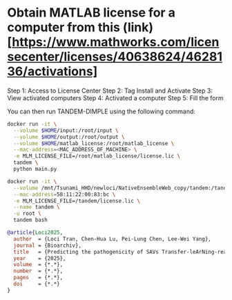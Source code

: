 
# Obtain MATLAB license for a computer from this (link)[https://www.mathworks.com/licensecenter/licenses/40638624/4628136/activations]
Step 1: Access to License Center
Step 2: Tag Install and Activate
Step 3: View activated computers
Step 4: Activated a computer
Step 5: Fill the form


You can then run TANDEM-DIMPLE using the following command:

```bash
docker run -it \
  --volume $HOME/input:/root/input \
  --volume $HOME/output:/root/output \
  --volume $HOME/matlab_license:/root/matlab_license \
  --mac-address=<MAC_ADDRESS_OF_MACHINE> \
  -e MLM_LICENSE_FILE=/root/matlab_license/license.lic \
  tandem \
  python main.py
```

<!-- In case testing and developing -->
```bash
docker run -it \
  --volume /mnt/Tsunami_HHD/newloci/NativeEnsembleWeb_copy/tandem:/tandem \
  --mac-address=58:11:22:00:83:bc \
  -e MLM_LICENSE_FILE=/tandem/license.lic \
  --name tandem \
  -u root \
  tandem bash
``` 

```bibtex
@article{Loci2025,
  author  = {Loci Tran, Chen-Hua Lu, Pei-Lung Chen, Lee-Wei Yang},
  journal = {Bioarchiv},
  title   = {Predicting the pathogenicity of SAVs Transfer-leArNing-ready and Dynamics-Empowered Model for DIsease-specific Missense Pathogenicity Level Estimation},
  year    = {2025},
  volume  = {*.*},
  number  = {*.*},
  pages   = {*.*},
  doi     = {*.*}
}
```   